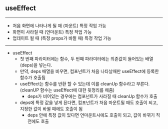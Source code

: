 ## useEffect
-----------------------------------------
- 처음 화면에 나타나게 될 때 (마운트) 특정 작업 가능
- 화면이 사라질 때 (언마운트) 특정 작업 가능
- 업데이트 될 때 (특정 props가 바뀔 때) 특정 작업 가능
-----------------------------------------
- useEffect
    - 첫 번째 파라미터에는 함수, 두 번째 파라미터에는 의존값이 들어있는 배열 (deps)을 넣는다.
    - 만약, deps 배열을 비우면, 컴포넌트가 처음 나타날때만 useEffect에 등록한 함수가 호출됨
    - useEffect는 함수를 반환 할 수 있는데 이를 cleanUp 함수라고 부른다. (cleanUP 함수는 useEffect에 대한 뒷정리를 해줌)
        - deps가 비어있는 경우에는 컴포넌트가 사라질 때 cleanUp 함수가 호출
    - deps에 특정 값을 넣게 된다면, 컴포넌트가 처음 마운트될 때도 호출이 되고, 지정한 값이 바뀔 때에도 호출이 됨
        - deps 안에 특정 값이 있다면 언마운트시에도 호출이 되고, 값이 바뀌기 직전에도 호출
